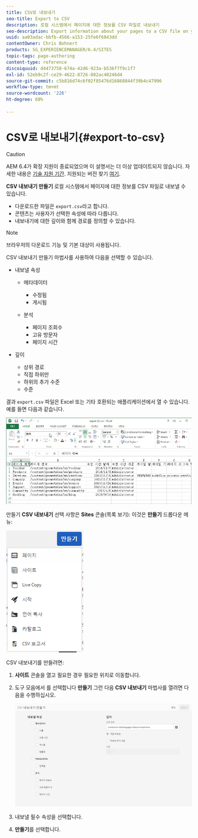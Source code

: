 ```yaml
---
title: CSV로 내보내기
seo-title: Export to CSV
description: 로컬 시스템에서 페이지에 대한 정보를 CSV 파일로 내보내기
seo-description: Export information about your pages to a CSV file on your local system
uuid: aa03adac-bbfb-4566-a153-25fe6f6843dd
contentOwner: Chris Bohnert
products: SG_EXPERIENCEMANAGER/6.4/SITES
topic-tags: page-authoring
content-type: reference
discoiquuid: d4473758-674a-42d6-923a-b536f7f9c1f7
exl-id: 52eb9c2f-ce29-4622-8726-802ac40246d4
source-git-commit: c5b816d74c6f02f85476d16868844f39b4c47996
workflow-type: tm+mt
source-wordcount: '226'
ht-degree: 60%

---
```


# CSV로 내보내기{#export-to-csv}

>[!CAUTION]
>
>AEM 6.4가 확장 지원이 종료되었으며 이 설명서는 더 이상 업데이트되지 않습니다. 자세한 내용은 [기술 지원 기간](https://helpx.adobe.com/kr/support/programs/eol-matrix.html). 지원되는 버전 찾기 [여기](https://experienceleague.adobe.com/docs/).

**CSV 내보내기 만들기** 로컬 시스템에서 페이지에 대한 정보를 CSV 파일로 내보낼 수 있습니다.

* 다운로드한 파일은 `export.csv`라고 합니다.
* 콘텐츠는 사용자가 선택한 속성에 따라 다릅니다.
* 내보내기에 대한 깊이와 함께 경로를 정의할 수 있습니다.

>[!NOTE]
>
>브라우저의 다운로드 기능 및 기본 대상이 사용됩니다.

CSV 내보내기 만들기 마법사를 사용하여 다음을 선택할 수 있습니다.

* 내보낼 속성

   * 메타데이터

      * 수정됨
      * 게시됨
   * 분석

      * 페이지 조회수
      * 고유 방문자
      * 페이지 시간


* 깊이

   * 상위 경로
   * 직접 하위만
   * 하위의 추가 수준
   * 수준

결과 `export.csv` 파일은 Excel 또는 기타 호환되는 애플리케이션에서 열 수 있습니다. 예를 들면 다음과 같습니다.

![chlimage_1-58](assets/chlimage_1-58.png)

만들기 **CSV 내보내기** 선택 사항은 **Sites** 콘솔(목록 보기): 이것은 **만들기** 드롭다운 메뉴:

![screen_shot_2018-03-21at154719](assets/screen_shot_2018-03-21at154719.png)

CSV 내보내기를 만들려면:

1. **사이트** 콘솔을 열고 필요한 경우 필요한 위치로 이동합니다.
1. 도구 모음에서 를 선택합니다 **만들기** 그런 다음 **CSV 내보내기** 마법사를 열려면 다음을 수행하십시오.

   ![screen_shot_2018-03-21at154758](assets/screen_shot_2018-03-21at154758.png)

1. 내보낼 필수 속성을 선택합니다.
1. **만들기**&#x200B;를 선택합니다.
